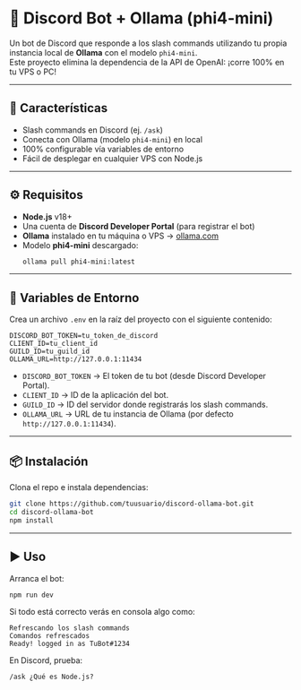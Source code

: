 # 🤖 Discord Bot + Ollama (phi4-mini)

Un bot de Discord que responde a los slash commands utilizando tu propia instancia local de **Ollama** con el modelo `phi4-mini`.  
Este proyecto elimina la dependencia de la API de OpenAI: ¡corre 100% en tu VPS o PC!

---

## 🚀 Características

- Slash commands en Discord (ej. `/ask`)
- Conecta con Ollama (modelo `phi4-mini`) en local
- 100% configurable vía variables de entorno
- Fácil de desplegar en cualquier VPS con Node.js

---

## ⚙️ Requisitos

- **Node.js** v18+
- Una cuenta de **Discord Developer Portal** (para registrar el bot)
- **Ollama** instalado en tu máquina o VPS → [ollama.com](https://ollama.com)
- Modelo **phi4-mini** descargado:
  ```bash
  ollama pull phi4-mini:latest
  ```

---

## 🔑 Variables de Entorno

Crea un archivo `.env` en la raíz del proyecto con el siguiente contenido:

```env
DISCORD_BOT_TOKEN=tu_token_de_discord
CLIENT_ID=tu_client_id
GUILD_ID=tu_guild_id
OLLAMA_URL=http://127.0.0.1:11434
```

- `DISCORD_BOT_TOKEN` → El token de tu bot (desde Discord Developer Portal).
- `CLIENT_ID` → ID de la aplicación del bot.
- `GUILD_ID` → ID del servidor donde registrarás los slash commands.
- `OLLAMA_URL` → URL de tu instancia de Ollama (por defecto `http://127.0.0.1:11434`).

---

## 📦 Instalación

Clona el repo e instala dependencias:

```bash
git clone https://github.com/tuusuario/discord-ollama-bot.git
cd discord-ollama-bot
npm install
```

---

## ▶️ Uso

Arranca el bot:

```bash
npm run dev
```

Si todo está correcto verás en consola algo como:

```
Refrescando los slash commands
Comandos refrescados
Ready! logged in as TuBot#1234
```

En Discord, prueba:

```
/ask ¿Qué es Node.js?
```

